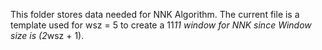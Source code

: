 This folder stores data needed for NNK Algorithm.
The current file is a template used for wsz = 5 to create a 11*11 window for NNK since Window size is (2*wsz + 1).
